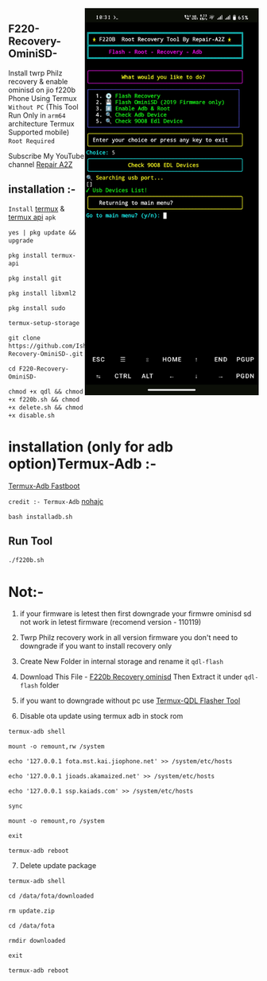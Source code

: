 <img align="right" src="f220.jpg" width="350" alt="f220b recovery ominisd">


## F220-Recovery-OminiSD-
Install twrp Philz recovery & enable ominisd on  jio f220b Phone Using Termux ```Without PC```
(This Tool Run Only in ```arm64``` architecture Termux Supported mobile) ```Root Required```


Subscribe My YouTube channel 
[Repair A2Z](https://youtube.com/@repaira2z)

## installation :- 

```Install``` [termux](https://f-droid.org/repo/com.termux_1022.apk) & [termux api](https://f-droid.org/repo/com.termux.api_1001.apk) ```apk```
```console
yes | pkg update && upgrade
```
```console
pkg install termux-api
```
```console
pkg install git
```
```console
pkg install libxml2
```
```console
pkg install sudo
```
```console
termux-setup-storage
```
```console
git clone https://github.com/Ishu43642/F220-Recovery-OminiSD-.git
```
```console
cd F220-Recovery-OminiSD-
```
```console
chmod +x qdl && chmod +x f220b.sh && chmod +x delete.sh && chmod +x disable.sh
```

# installation (only for adb option)Termux-Adb :-
[Termux-Adb Fastboot](https://github.com/nohajc/termux-adb) 

```credit :- Termux-Adb``` [nohajc](https://github.com/nohajc)

```console
bash installadb.sh
```

## Run Tool
```console
./f220b.sh
```


# Not:-
1. if your firmware is letest then first downgrade your firmwre ominisd sd not work in letest firmware (recomend version - 110119)

2. Twrp Philz recovery work in all version firmware you don't need to downgrade if you want to install recovery only

3. Create New Folder in internal storage and rename it ```qdl-flash```

4. Download This File - [F220b Recovery ominisd](https://mega.nz/file/MCAl1ZRJ#OcZUu70Gk_9FavgVvWtA0oLhRUQ64xe8vcPCjqhWqc8) Then Extract it under ```qdl-flash``` folder

5. if you want to downgrade without pc use [Termux-QDL Flasher Tool](https://github.com/Ishu43642/QDL-Flasher)


6. Disable ota update using termux adb in stock rom 
```console
termux-adb shell
```
```console
mount -o remount,rw /system
```
```console
echo '127.0.0.1 fota.mst.kai.jiophone.net' >> /system/etc/hosts
```
```console
echo '127.0.0.1 jioads.akamaized.net' >> /system/etc/hosts
```
```console
echo '127.0.0.1 ssp.kaiads.com' >> /system/etc/hosts
```
```console
sync
```
```console
mount -o remount,ro /system
```
```console
exit
```
```console
termux-adb reboot
```

7. Delete update package 

```console
termux-adb shell
```
```console
cd /data/fota/downloaded
```
```console
rm update.zip
```
```console
cd /data/fota
```
```console
rmdir downloaded
```
```console
exit
```
```console
termux-adb reboot
```
